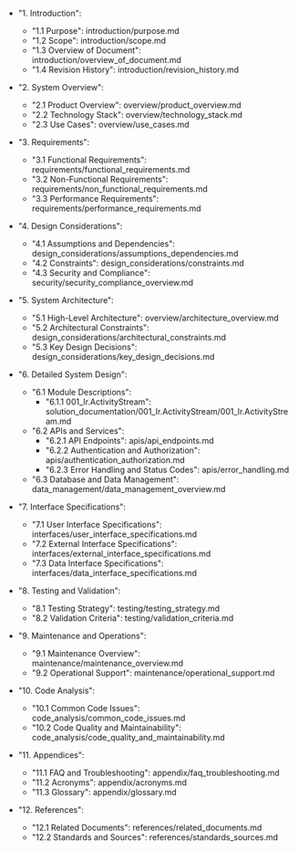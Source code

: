   - "1. Introduction":
      - "1.1 Purpose": introduction/purpose.md
      - "1.2 Scope": introduction/scope.md
      - "1.3 Overview of Document": introduction/overview_of_document.md
      - "1.4 Revision History": introduction/revision_history.md

  - "2. System Overview":
      - "2.1 Product Overview": overview/product_overview.md
      - "2.2 Technology Stack": overview/technology_stack.md
      - "2.3 Use Cases": overview/use_cases.md

  - "3. Requirements":
      - "3.1 Functional Requirements": requirements/functional_requirements.md
      - "3.2 Non-Functional Requirements": requirements/non_functional_requirements.md
      - "3.3 Performance Requirements": requirements/performance_requirements.md

  - "4. Design Considerations":
      - "4.1 Assumptions and Dependencies": design_considerations/assumptions_dependencies.md
      - "4.2 Constraints": design_considerations/constraints.md
      - "4.3 Security and Compliance": security/security_compliance_overview.md

  - "5. System Architecture":
      - "5.1 High-Level Architecture": overview/architecture_overview.md
      - "5.2 Architectural Constraints": design_considerations/architectural_constraints.md
      - "5.3 Key Design Decisions": design_considerations/key_design_decisions.md

  - "6. Detailed System Design":
      - "6.1 Module Descriptions":
          - "6.1.1 001_Ir.ActivityStream": solution_documentation/001_Ir.ActivityStream/001_Ir.ActivityStream.md
      - "6.2 APIs and Services":
          - "6.2.1 API Endpoints": apis/api_endpoints.md
          - "6.2.2 Authentication and Authorization": apis/authentication_authorization.md
          - "6.2.3 Error Handling and Status Codes": apis/error_handling.md
      - "6.3 Database and Data Management": data_management/data_management_overview.md

  - "7. Interface Specifications":
      - "7.1 User Interface Specifications": interfaces/user_interface_specifications.md
      - "7.2 External Interface Specifications": interfaces/external_interface_specifications.md
      - "7.3 Data Interface Specifications": interfaces/data_interface_specifications.md

  - "8. Testing and Validation":
      - "8.1 Testing Strategy": testing/testing_strategy.md
      - "8.2 Validation Criteria": testing/validation_criteria.md

  - "9. Maintenance and Operations":
      - "9.1 Maintenance Overview": maintenance/maintenance_overview.md
      - "9.2 Operational Support": maintenance/operational_support.md

  - "10. Code Analysis":
      - "10.1 Common Code Issues": code_analysis/common_code_issues.md
      - "10.2 Code Quality and Maintainability": code_analysis/code_quality_and_maintainability.md

  - "11. Appendices":
      - "11.1 FAQ and Troubleshooting": appendix/faq_troubleshooting.md
      - "11.2 Acronyms": appendix/acronyms.md
      - "11.3 Glossary": appendix/glossary.md

  - "12. References":
      - "12.1 Related Documents": references/related_documents.md
      - "12.2 Standards and Sources": references/standards_sources.md